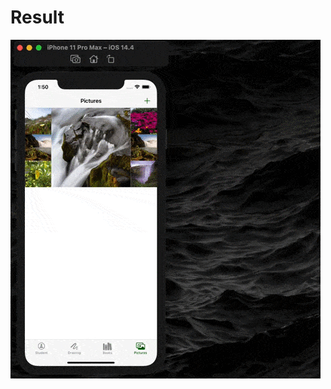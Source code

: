# Result
<img src ="https://github.com/vgoosakova/Mobile-development/blob/lab5/result5/result.gif">

